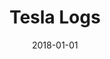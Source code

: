 ---
layout: site
title: "Tesla Logs"
date: 2018-01-01
categories: [transportation]
version: 1.4.8
major: 1
minor: 4
patch: 8
slug: tesla-log
link: https://teslalog.com/
permalink: /sites/:slug
---